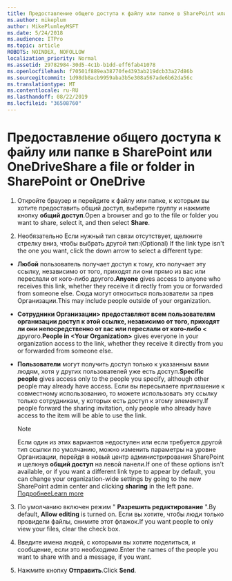 ```yaml
---
title: Предоставление общего доступа к файлу или папке в SharePoint или OneDrive
ms.author: mikeplum
author: MikePlumleyMSFT
ms.date: 5/24/2018
ms.audience: ITPro
ms.topic: article
ROBOTS: NOINDEX, NOFOLLOW
localization_priority: Normal
ms.assetid: 29782984-30d5-4c1b-b1dd-eff6fab41078
ms.openlocfilehash: f70501f889ea38770fe4393ab219dcb33a27d86b
ms.sourcegitcommit: 1d98db8acb9959aba3b5e308a567ade6b62da56c
ms.translationtype: MT
ms.contentlocale: ru-RU
ms.lasthandoff: 08/22/2019
ms.locfileid: "36508760"
---
```

# <a name="share-a-file-or-folder-in-sharepoint-or-onedrive"></a><span data-ttu-id="26221-102">Предоставление общего доступа к файлу или папке в SharePoint или OneDrive</span><span class="sxs-lookup"><span data-stu-id="26221-102">Share a file or folder in SharePoint or OneDrive</span></span>

1. <span data-ttu-id="26221-103">Откройте браузер и перейдите к файлу или папке, к которым вы хотите предоставить общий доступ, выберите группу и нажмите кнопку **общий доступ**.</span><span class="sxs-lookup"><span data-stu-id="26221-103">Open a browser and go to the file or folder you want to share, select it, and then select **Share**.</span></span> 
    
2. <span data-ttu-id="26221-104">Необязательно Если нужный тип связи отсутствует, щелкните стрелку вниз, чтобы выбрать другой тип:</span><span class="sxs-lookup"><span data-stu-id="26221-104">(Optional) If the link type isn't the one you want, click the down arrow to select a different type:</span></span>
    
  - <span data-ttu-id="26221-105">**Любой** пользователь получает доступ к тому, кто получает эту ссылку, независимо от того, приходят ли они прямо из вас или переслали от кого-либо другого.</span><span class="sxs-lookup"><span data-stu-id="26221-105">**Anyone** gives access to anyone who receives this link, whether they receive it directly from you or forwarded from someone else.</span></span> <span data-ttu-id="26221-106">Сюда могут относиться пользователи за прев Организации.</span><span class="sxs-lookup"><span data-stu-id="26221-106">This may include people outside of your organization.</span></span> 
    
  - <span data-ttu-id="26221-107">**Сотрудники Организации\> предоставляют всем пользователям организации доступ к этой ссылке, независимо от того, приходят ли они непосредственно от вас или переслали от кого-либо \<** другого.</span><span class="sxs-lookup"><span data-stu-id="26221-107">**People in \<Your Organization\>** gives everyone in your organization access to the link, whether they receive it directly from you or forwarded from someone else.</span></span> 
    
  - <span data-ttu-id="26221-108">**Пользователи** могут получить доступ только к указанным вами людям, хотя у других пользователей уже есть доступ.</span><span class="sxs-lookup"><span data-stu-id="26221-108">**Specific people** gives access only to the people you specify, although other people may already have access.</span></span> <span data-ttu-id="26221-109">Если вы пересылаете приглашение к совместному использованию, то можете использовать эту ссылку только сотрудникам, у которых есть доступ к этому элементу.</span><span class="sxs-lookup"><span data-stu-id="26221-109">If people forward the sharing invitation, only people who already have access to the item will be able to use the link.</span></span> 
    
    > [!NOTE]
    > <span data-ttu-id="26221-110">Если один из этих вариантов недоступен или если требуется другой тип ссылки по умолчанию, можно изменить параметры на уровне Организации, перейдя в новый центр администрирования SharePoint и щелкнув **общий доступ** на левой панели.</span><span class="sxs-lookup"><span data-stu-id="26221-110">If one of these options isn't available, or if you want a different link type to appear by default, you can change your organization-wide settings by going to the new SharePoint admin center and clicking **sharing** in the left pane.</span></span> [<span data-ttu-id="26221-111">Подробнее</span><span class="sxs-lookup"><span data-stu-id="26221-111">Learn more</span></span>](https://go.microsoft.com/fwlink/?linkid=866426)
  
3. <span data-ttu-id="26221-112">По умолчанию включен режим " **Разрешить редактирование** ".</span><span class="sxs-lookup"><span data-stu-id="26221-112">By default, **Allow editing** is turned on.</span></span> <span data-ttu-id="26221-113">Если вы хотите, чтобы люди только провидели файлы, снимите этот флажок.</span><span class="sxs-lookup"><span data-stu-id="26221-113">If you want people to only view your files, clear the check box.</span></span> 
    
4. <span data-ttu-id="26221-114">Введите имена людей, с которыми вы хотите поделиться, и сообщение, если это необходимо.</span><span class="sxs-lookup"><span data-stu-id="26221-114">Enter the names of the people you want to share with and a message, if you want.</span></span>
    
5. <span data-ttu-id="26221-115">Нажмите кнопку **Отправить**.</span><span class="sxs-lookup"><span data-stu-id="26221-115">Click **Send**.</span></span> 
    

